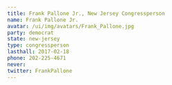```yaml
---
title: Frank Pallone Jr., New Jersey Congressperson
name: Frank Pallone Jr.
avatar: /ui/img/avatars/Frank_Pallone.jpg
party: democrat
state: new-jersey
type: congressperson
lasthall: 2017-02-18
phone: 202-225-4671
never: 
twitter: FrankPallone
---
```

